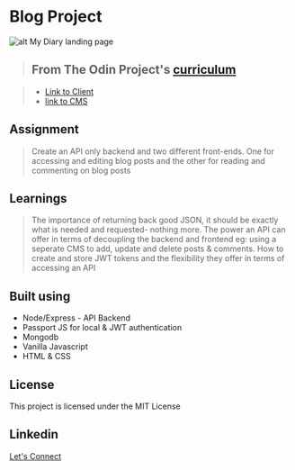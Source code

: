 
# Blog Project

![alt My Diary landing page](https://res.cloudinary.com/ubongudotai/image/upload/v1674695070/blog-client.png)

> ## From The Odin Project's [curriculum](https://www.theodinproject.com/paths/full-stack-javascript/courses/nodejs/lessons/blog-api)
<!-- > - [live demo](https://blog-client-zeta.vercel.app/) -->
> - [Link to Client](https://github.com/AndreUdotai/blog-client)
> - [link to CMS](https://github.com/AndreUdotai/blog-api-cms)
## Assignment
> Create an API only backend and two different front-ends. One for accessing and editing blog posts and the other for reading and commenting on blog posts
## Learnings
> The importance of returning back good JSON, it should be exactly what is needed and requested- nothing more.
> The power an API can offer in terms of decoupling the backend and frontend eg: using a seperate CMS to add, update and delete posts & comments.
> How to create and store JWT tokens and the flexibility they offer in terms of accessing an API

## Built using
* Node/Express - API Backend
* Passport JS for local & JWT authentication
* Mongodb
* Vanilla Javascript
* HTML & CSS

## License
This project is licensed under the MIT License

## Linkedin
[Let's Connect](https://www.linkedin.com/in/ubong-udotai-08830867/)